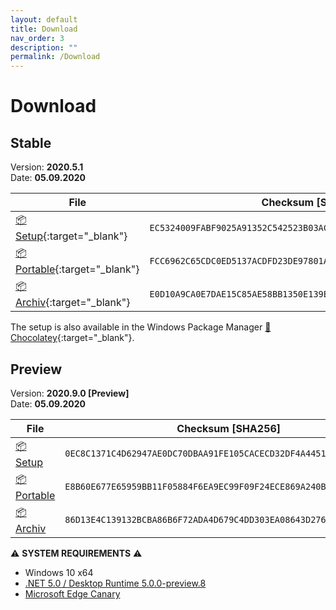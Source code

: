 ```yaml
---
layout: default
title: Download
nav_order: 3
description: ""
permalink: /Download
---
```


# Download

## Stable

Version: **2020.5.1**  
Date: **05.09.2020**

| File | Checksum [SHA256] |
|---|---|
|[:package: Setup](https://github.com/BornToBeRoot/NETworkManager/releases/download/2020.5.1/NETworkManager_2020.5.1_Setup.exe){:target="_blank"}| `EC5324009FABF9025A91352C542523B03AC0F55B4090A0E41721AED852A9F968` | 
|[:package: Portable](https://github.com/BornToBeRoot/NETworkManager/releases/download/2020.5.1/NETworkManager_2020.5.1_Portable.zip){:target="_blank"}| `FCC6962C65CDC0ED5137ACDFD23DE97801A1ED74557426BE8AD68F6DBFD366B6` | 
|[:package: Archiv](https://github.com/BornToBeRoot/NETworkManager/releases/download/2020.5.1/NETworkManager_2020.5.1_Archiv.zip){:target="_blank"}| `E0D10A9CA0E7DAE15C85AE58BB1350E139E8EF6B96D147B40B680AFEB6ED8E85` | 

The setup is also available in the Windows Package Manager [:link: Chocolatey](https://chocolatey.org/packages/NETworkManager){:target="_blank"}.

## Preview

Version: **2020.9.0 [Preview]**  
Date: **05.09.2020**

| File | Checksum [SHA256]
|---|---|
|[:package: Setup](https://github.com/BornToBeRoot/NETworkManager/releases/download/2020.9.0/NETworkManager_2020.9.0_Setup.exe)| `0EC8C1371C4D62947AE0DC70DBAA91FE105CACECD32DF4A4451C95F71D085014` |
|[:package: Portable](https://github.com/BornToBeRoot/NETworkManager/releases/download/2020.9.0/NETworkManager_2020.9.0_Portable.zip)| `E8B60E677E65959BB11F05884F6EA9EC99F09F24ECE869A240B8361F958B4A66` |
|[:package: Archiv](https://github.com/BornToBeRoot/NETworkManager/releases/download/2020.9.0/NETworkManager_2020.9.0_Archiv.zip)| `86D13E4C139132BCBA86B6F72ADA4D679C4DD303EA08643D276AE1A5DFD47C47` |

⚠️ **SYSTEM REQUIREMENTS** ⚠️ 
- Windows 10 x64
- [.NET 5.0 / Desktop Runtime 5.0.0-preview.8](https://dotnet.microsoft.com/download/dotnet/5.0)
- [Microsoft Edge Canary](https://www.microsoftedgeinsider.com/en-us/download)